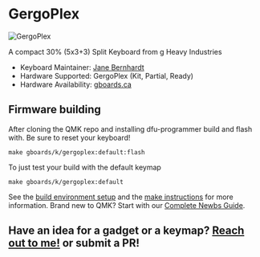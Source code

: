 # GergoPlex

![GergoPlex](https://assets.bigcartel.com/product_images/248890490/IMG_20191114_1406385-01-01.jpeg)

A compact 30% (5x3+3) Split Keyboard from g Heavy Industries

* Keyboard Maintainer: [Jane Bernhardt](https://github.com/germ)
* Hardware Supported: GergoPlex (Kit, Partial, Ready)
* Hardware Availability: [gboards.ca](http://gboards.ca)

## Firmware building
After cloning the QMK repo and installing dfu-programmer build and flash with. Be sure to reset your keyboard!

    make gboards/k/gergoplex:default:flash

To just test your build with the default keymap
   
    make gboards/k/gergoplex:default

See the [build environment setup](https://docs.qmk.fm/#/getting_started_build_tools) and the [make instructions](https://docs.qmk.fm/#/getting_started_make_guide) for more information. Brand new to QMK? Start with our [Complete Newbs Guide](https://docs.qmk.fm/#/newbs).

## Have an idea for a gadget or a keymap? [Reach out to me!](mailto:jane@gboards.ca) or submit a PR!